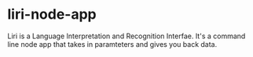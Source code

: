 # liri-node-app

Liri is a Language Interpretation and Recognition Interfae. It's a command line node app that takes in paramteters and gives you back data.